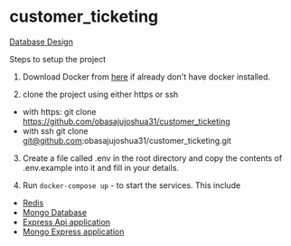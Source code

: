 # customer_ticketing


[Database Design](https://dbdesigner.page.link/v1j6cyS1D3syh87z5)


Steps to setup the project

1. Download Docker from [here](https://www.docker.com/products/docker-desktop) if already don't have docker installed.

2. clone the project using either https or ssh
- with https:  git clone https://github.com/obasajujoshua31/customer_ticketing
- with ssh git clone git@github.com:obasajujoshua31/customer_ticketing.git

3. Create a file called .env in the root directory and copy the contents of .env.example into it and fill in your details.
 

4. Run `docker-compose up` - to start the services. This include 

- [Redis](redis.io)
- [Mongo Database](mongodb.com)
- [Express Api application](expressjs.com)
- [Mongo Express application](https://github.com/mongo-express/mongo-express)
